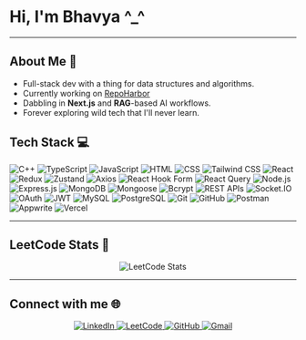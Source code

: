 # Hi, I'm Bhavya ^_^ 
---

## **About Me** 👾
   
- Full-stack dev with a thing for data structures and algorithms.
- Currently working on [RepoHarbor](https://github.com/bhavyawth/repoharbor)  
- Dabbling in **Next.js** and **RAG**-based AI workflows.
- Forever exploring wild tech that I'll never learn.

## **Tech Stack** 💻

<p align="left"> 
  <img src="https://img.shields.io/badge/C++-00599C?style=for-the-badge&logo=c%2B%2B&logoColor=white" alt="C++" /> 
  <img src="https://img.shields.io/badge/TypeScript-3178C6?style=for-the-badge&logo=typescript&logoColor=white" alt="TypeScript" /> 
  <img src="https://img.shields.io/badge/JavaScript-F7DF1E?style=for-the-badge&logo=javascript&logoColor=black" alt="JavaScript" /> 
  <img src="https://img.shields.io/badge/HTML5-E34F26?style=for-the-badge&logo=html5&logoColor=white" alt="HTML" /> 
  <img src="https://img.shields.io/badge/CSS3-1572B6?style=for-the-badge&logo=css3&logoColor=white" alt="CSS" /> 
  <img src="https://img.shields.io/badge/Tailwind_CSS-06B6D4?style=for-the-badge&logo=tailwindcss&logoColor=white" alt="Tailwind CSS" /> 
  <img src="https://img.shields.io/badge/React-20232A?style=for-the-badge&logo=react&logoColor=61DAFB" alt="React" /> 
  <img src="https://img.shields.io/badge/Redux-764ABC?style=for-the-badge&logo=redux&logoColor=white" alt="Redux" /> 
  <img src="https://img.shields.io/badge/Zustand-000000?style=for-the-badge&logo=zustand&logoColor=white" alt="Zustand" /> 
  <img src="https://img.shields.io/badge/Axios-671DDF?style=for-the-badge&logo=axios&logoColor=white" alt="Axios" /> 
  <img src="https://img.shields.io/badge/React_Hook_Form-EC5990?style=for-the-badge&logo=reacthookform&logoColor=white" alt="React Hook Form" /> 
  <img src="https://img.shields.io/badge/React_Query-FF4154?style=for-the-badge&logo=react-query&logoColor=white" alt="React Query" /> 
  <img src="https://img.shields.io/badge/Node.js-339933?style=for-the-badge&logo=nodedotjs&logoColor=white" alt="Node.js" /> 
  <img src="https://img.shields.io/badge/Express.js-000000?style=for-the-badge&logo=express&logoColor=white" alt="Express.js" /> 
  <img src="https://img.shields.io/badge/MongoDB-4EA94B?style=for-the-badge&logo=mongodb&logoColor=white" alt="MongoDB" /> 
  <img src="https://img.shields.io/badge/Mongoose-880000?style=for-the-badge&logo=mongoose&logoColor=white" alt="Mongoose" /> 
  <img src="https://img.shields.io/badge/Bcrypt-ef4444?style=for-the-badge" alt="Bcrypt" /> 
  <img src="https://img.shields.io/badge/REST_API-FF6C37?style=for-the-badge&logo=fastapi&logoColor=white" alt="REST APIs" /> 
  <img src="https://img.shields.io/badge/Socket.IO-010101?style=for-the-badge&logo=socketdotio&logoColor=white" alt="Socket.IO" /> 
  <img src="https://img.shields.io/badge/OAuth-4285F4?style=for-the-badge&logo=google&logoColor=white" alt="OAuth" /> 
  <img src="https://img.shields.io/badge/JWT-000000?style=for-the-badge&logo=jsonwebtokens&logoColor=white" alt="JWT" /> 
  <img src="https://img.shields.io/badge/MySQL-4479A1?style=for-the-badge&logo=mysql&logoColor=white" alt="MySQL" /> 
  <img src="https://img.shields.io/badge/PostgreSQL-4169E1?style=for-the-badge&logo=postgresql&logoColor=white" alt="PostgreSQL" /> 
  <img src="https://img.shields.io/badge/Git-F05032?style=for-the-badge&logo=git&logoColor=white" alt="Git" /> 
  <img src="https://img.shields.io/badge/GitHub-181717?style=for-the-badge&logo=github&logoColor=white" alt="GitHub" /> 
  <img src="https://img.shields.io/badge/Postman-FF6C37?style=for-the-badge&logo=postman&logoColor=white" alt="Postman" /> 
  <img src="https://img.shields.io/badge/Appwrite-F02E65?style=for-the-badge&logo=appwrite&logoColor=white" alt="Appwrite" /> 
  <img src="https://img.shields.io/badge/Vercel-000000?style=for-the-badge&logo=vercel&logoColor=white" alt="Vercel" /> 
</p>

---

## **LeetCode Stats** 🧩

<p align="center">
  <img src="https://leetcard.jacoblin.cool/Bhavya31B?theme=catppuccinMocha&font=Roboto&ext=heatmap" alt="LeetCode Stats" />
</p>

---

## **Connect with me** 🌐

<p align="center">
  <a href="https://www.linkedin.com/in/bhavyabhojwani31/" target="_blank">
    <img src="https://img.shields.io/badge/LinkedIn-0077B5?style=for-the-badge&logo=linkedin&logoColor=white" alt="LinkedIn">
  </a>
  <a href="https://leetcode.com/u/bhavya31b" target="_blank">
    <img src="https://img.shields.io/badge/LeetCode-FFA116?style=for-the-badge&logo=leetcode&logoColor=white" alt="LeetCode">
  </a>
  <a href="https://github.com/bhavyawth" target="_blank">
    <img src="https://img.shields.io/badge/GitHub-181717?style=for-the-badge&logo=github&logoColor=white" alt="GitHub">
  </a>
  <a href="mailto:bbhojwani31@gmail.com" target="_blank">
    <img src="https://img.shields.io/badge/Gmail-D14836?style=for-the-badge&logo=gmail&logoColor=white" alt="Gmail">
  </a>
</p>
